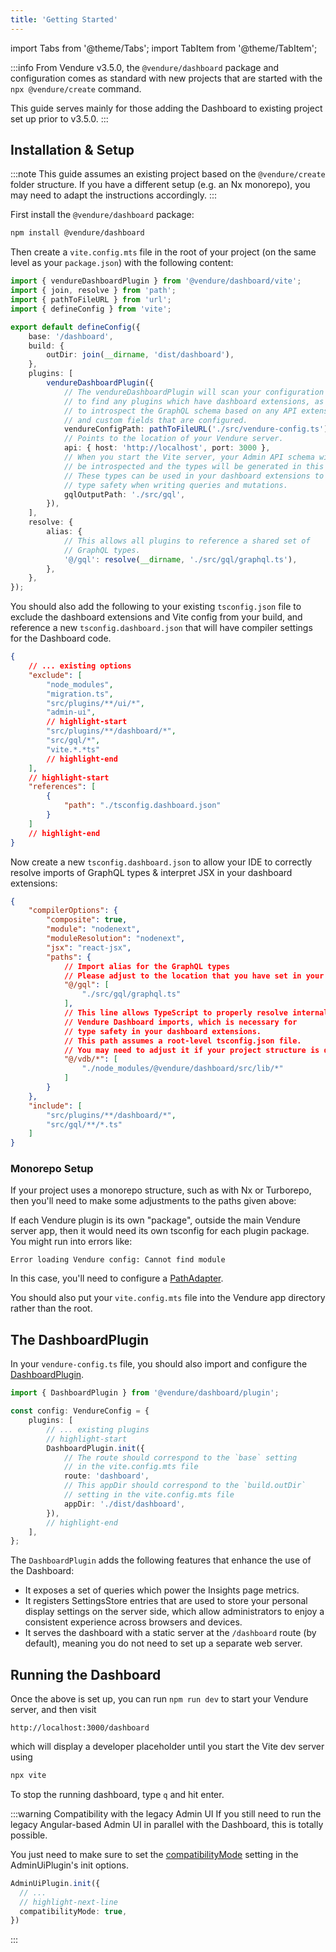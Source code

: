 ```yaml
---
title: 'Getting Started'
---
```


import Tabs from '@theme/Tabs';
import TabItem from '@theme/TabItem';

:::info
From Vendure v3.5.0, the `@vendure/dashboard` package and configuration comes as standard with new projects that are started with
the `npx @vendure/create` command.

This guide serves mainly for those adding the Dashboard to existing project set up prior to v3.5.0.
:::

## Installation & Setup

:::note
This guide assumes an existing project based on the `@vendure/create` folder structure.
If you have a different setup (e.g. an Nx monorepo), you may need to adapt the instructions accordingly.
:::

First install the `@vendure/dashboard` package:

```bash
npm install @vendure/dashboard
```

Then create a `vite.config.mts` file in the root of your project (on the same level as your `package.json`) with the following content:

```ts title="vite.config.mts"
import { vendureDashboardPlugin } from '@vendure/dashboard/vite';
import { join, resolve } from 'path';
import { pathToFileURL } from 'url';
import { defineConfig } from 'vite';

export default defineConfig({
    base: '/dashboard',
    build: {
        outDir: join(__dirname, 'dist/dashboard'),
    },
    plugins: [
        vendureDashboardPlugin({
            // The vendureDashboardPlugin will scan your configuration in order
            // to find any plugins which have dashboard extensions, as well as
            // to introspect the GraphQL schema based on any API extensions
            // and custom fields that are configured.
            vendureConfigPath: pathToFileURL('./src/vendure-config.ts'),
            // Points to the location of your Vendure server.
            api: { host: 'http://localhost', port: 3000 },
            // When you start the Vite server, your Admin API schema will
            // be introspected and the types will be generated in this location.
            // These types can be used in your dashboard extensions to provide
            // type safety when writing queries and mutations.
            gqlOutputPath: './src/gql',
        }),
    ],
    resolve: {
        alias: {
            // This allows all plugins to reference a shared set of
            // GraphQL types.
            '@/gql': resolve(__dirname, './src/gql/graphql.ts'),
        },
    },
});
```

You should also add the following to your existing `tsconfig.json` file to exclude the dashboard extensions and Vite config
from your build, and reference a new `tsconfig.dashboard.json` that will have compiler settings for the Dashboard code.

```json title="tsconfig.json"
{
    // ... existing options
    "exclude": [
        "node_modules",
        "migration.ts",
        "src/plugins/**/ui/*",
        "admin-ui",
        // highlight-start
        "src/plugins/**/dashboard/*",
        "src/gql/*",
        "vite.*.*ts"
        // highlight-end
    ],
    // highlight-start
    "references": [
        {
            "path": "./tsconfig.dashboard.json"
        }
    ]
    // highlight-end
}
```

Now create a new `tsconfig.dashboard.json` to allow your IDE
to correctly resolve imports of GraphQL types & interpret JSX in your dashboard extensions:

```json title="tsconfig.dashboard.json"
{
    "compilerOptions": {
        "composite": true,
        "module": "nodenext",
        "moduleResolution": "nodenext",
        "jsx": "react-jsx",
        "paths": {
            // Import alias for the GraphQL types
            // Please adjust to the location that you have set in your `vite.config.mts`
            "@/gql": [
                "./src/gql/graphql.ts"
            ],
            // This line allows TypeScript to properly resolve internal
            // Vendure Dashboard imports, which is necessary for
            // type safety in your dashboard extensions.
            // This path assumes a root-level tsconfig.json file.
            // You may need to adjust it if your project structure is different.
            "@/vdb/*": [
                "./node_modules/@vendure/dashboard/src/lib/*"
            ]
        }
    },
    "include": [
        "src/plugins/**/dashboard/*",
        "src/gql/**/*.ts"
    ]
}
```

### Monorepo Setup

If your project uses a monorepo structure, such as with Nx or Turborepo, then you'll need to make some adjustments
to the paths given above:

If each Vendure plugin is its own "package", outside the main Vendure server app, then it would need its own
tsconfig for each plugin package. You might run into errors like:

```
Error loading Vendure config: Cannot find module
```

In this case, you'll need to configure a [PathAdapter](/reference/dashboard/vite-plugin/vendure-dashboard-plugin#pathadapter).

You should also put your `vite.config.mts` file into the Vendure app directory rather than the root.

## The DashboardPlugin

In your `vendure-config.ts` file, you should also import and configure the [DashboardPlugin](/reference/core-plugins/dashboard-plugin/).

```ts title="src/vendure-config.ts"
import { DashboardPlugin } from '@vendure/dashboard/plugin';

const config: VendureConfig = {
    plugins: [
        // ... existing plugins
        // highlight-start  
        DashboardPlugin.init({
            // The route should correspond to the `base` setting
            // in the vite.config.mts file
            route: 'dashboard',
            // This appDir should correspond to the `build.outDir`
            // setting in the vite.config.mts file
            appDir: './dist/dashboard',
        }),
        // highlight-end  
    ],
};
```

The `DashboardPlugin` adds the following features that enhance the use of the Dashboard:

- It exposes a set of queries which power the Insights page metrics.
- It registers SettingsStore entries that are used to store your personal display settings on the server side, which
  allow administrators to enjoy a consistent experience across browsers and devices.
- It serves the dashboard with a static server at the `/dashboard` route (by default), meaning you do not
  need to set up a separate web server.

## Running the Dashboard

Once the above is set up, you can run `npm run dev` to start your Vendure server, and then visit

```
http://localhost:3000/dashboard
```

which will display a developer placeholder until you start the Vite dev server using

```bash
npx vite
```

To stop the running dashboard, type `q` and hit enter.

:::warning Compatibility with the legacy Admin UI
If you still need to run the legacy Angular-based Admin UI in parallel with the Dashboard,
this is totally possible.

You just need to make sure to set the [compatibilityMode](/reference/core-plugins/admin-ui-plugin/admin-ui-plugin-options#compatibilitymode) setting in the
AdminUiPlugin's init options.

```ts
AdminUiPlugin.init({
  // ...
  // highlight-next-line  
  compatibilityMode: true,  
})
```
:::

